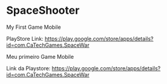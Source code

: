 # SpaceShooter

My First Game Mobile

PlayStore Link: https://play.google.com/store/apps/details?id=com.CaTechGames.SpaceWar

Meu primeiro Game Mobile

Link da Playstore: https://play.google.com/store/apps/details?id=com.CaTechGames.SpaceWar
